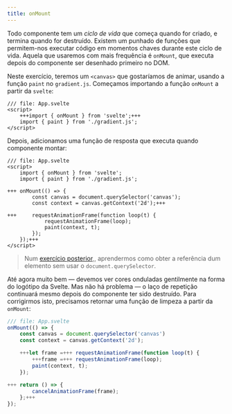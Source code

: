 ```yaml
---
title: onMount
---
```


Todo componente tem um _ciclo de vida_ que começa quando for criado, e termina quando for destruído. Existem um punhado de funções que permitem-nos executar código em momentos chaves durante este ciclo de vida. Aquela que usaremos com mais frequência é `onMount`, que executa depois do componente ser desenhado primeiro no DOM.

Neste exercício, teremos um `<canvas>` que gostaríamos de animar, usando a função `paint` no `gradient.js`. Começamos importando a função `onMount` a partir da `svelte`:

```svelte
/// file: App.svelte
<script>
	+++import { onMount } from 'svelte';+++
	import { paint } from './gradient.js';
</script>
```

Depois, adicionamos uma função de resposta que executa quando componente montar:

```svelte
/// file: App.svelte
<script>
	import { onMount } from 'svelte';
	import { paint } from './gradient.js';

+++	onMount(() => {
		const canvas = document.querySelector('canvas');
		const context = canvas.getContext('2d');+++

+++		requestAnimationFrame(function loop(t) {
			requestAnimationFrame(loop);
			paint(context, t);
		});
	});+++
</script>
```

> Num [exercício posterior](bind-this),, aprendermos como obter a referência dum elemento sem usar o `document.querySelector`.

Até agora muito bem — devemos ver cores onduladas gentilmente na forma do logótipo da Svelte. Mas não há problema — o laço de repetição continuará mesmo depois do componente ter sido destruído. Para corrigirmos isto, precisamos retornar uma função de limpeza a partir da `onMount`:

```js
/// file: App.svelte
onMount(() => {
	const canvas = document.querySelector('canvas')
	const context = canvas.getContext('2d');

	+++let frame =+++ requestAnimationFrame(function loop(t) {
		+++frame =+++ requestAnimationFrame(loop);
		paint(context, t);
	});

+++	return () => {
		cancelAnimationFrame(frame);
	};+++
});
```
